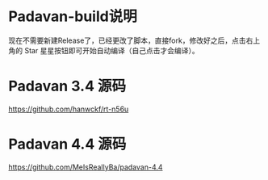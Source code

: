# Padavan-build说明
现在不需要新建Release了，已经更改了脚本，直接fork，修改好之后，点击右上角的 Star 星星按钮即可开始自动编译（自己点击才会编译）。
# Padavan 3.4 源码
https://github.com/hanwckf/rt-n56u
# Padavan 4.4 源码
https://github.com/MeIsReallyBa/padavan-4.4
